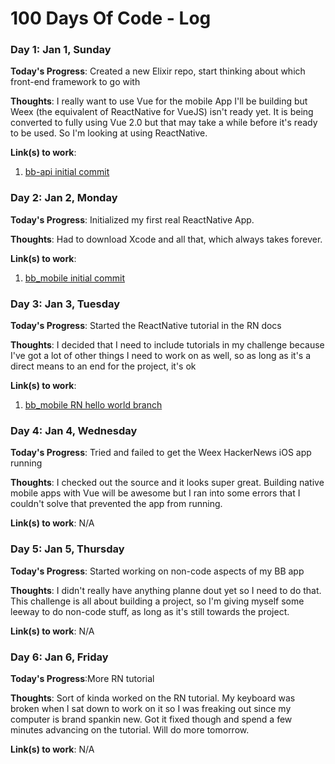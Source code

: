 # 100 Days Of Code - Log
<!---
### Day 0: February 30, 2016 (Example 2)
##### (delete me or comment me out)

**Today's Progress**: Fixed CSS, worked on canvas functionality for the app.

**Thoughts**: I really struggled with CSS, but, overall, I feel like I am slowly getting better at it. Canvas is still new for me, but I managed to figure out some basic functionality.

**Link(s) to work**: [Calculator App](http://www.example.com)
-->

### Day 1: Jan 1, Sunday

**Today's Progress**: Created a new Elixir repo, start thinking about which front-end framework to go with

**Thoughts**: I really want to use Vue for the mobile App I'll be building but Weex (the equivalent of ReactNative for VueJS) isn't ready yet. It is being converted to fully using Vue 2.0 but that may take a while before it's ready to be used. So I'm looking at using ReactNative.

**Link(s) to work**:

1. [bb-api initial commit](https://gitlab.com/sircharleswatson/bb-api/commit/fdb9c9b94c61bddd0b679784ba75924fed23ea0a)

### Day 2: Jan 2, Monday

**Today's Progress**: Initialized my first real ReactNative App.

**Thoughts**: Had to download Xcode and all that, which always takes forever. 

**Link(s) to work**:

1. [bb_mobile initial commit](https://gitlab.com/sircharleswatson/bb_mobile/commit/d6829e142a5afa64f5ed30b2974018a67c017049)

### Day 3: Jan 3, Tuesday

**Today's Progress**: Started the ReactNative tutorial in the RN docs

**Thoughts**: I decided that I need to include tutorials in my challenge because I've got a lot of other things I need to work on as well, so as long as it's a direct means to an end for the project, it's ok 

**Link(s) to work**:

1. [bb_mobile RN hello world branch](https://gitlab.com/sircharleswatson/bb_mobile/commit/9b70f9498f96bebbd8f15a479cfba52f88c40a8a)

### Day 4: Jan 4, Wednesday

**Today's Progress**: Tried and failed to get the Weex HackerNews iOS app running

**Thoughts**: I checked out the source and it looks super great. Building native mobile apps with Vue will be awesome but I ran into some errors that I couldn't solve that prevented the app from running.

**Link(s) to work**: N/A

### Day 5: Jan 5, Thursday

**Today's Progress**: Started working on non-code aspects of my BB app

**Thoughts**: I didn't really have anything planne dout yet so I need to do that. This challenge is all about building a project, so I'm giving myself some leeway to do non-code stuff, as long as it's still towards the project. 

**Link(s) to work**: N/A

### Day 6: Jan 6, Friday

**Today's Progress**:More RN tutorial

**Thoughts**: Sort of kinda worked on the RN tutorial. My keyboard was broken when I sat down to work on it so I was freaking out since my computer is brand spankin new. Got it fixed though and spend a few minutes advancing on the tutorial. Will do more tomorrow.

**Link(s) to work**: N/A
